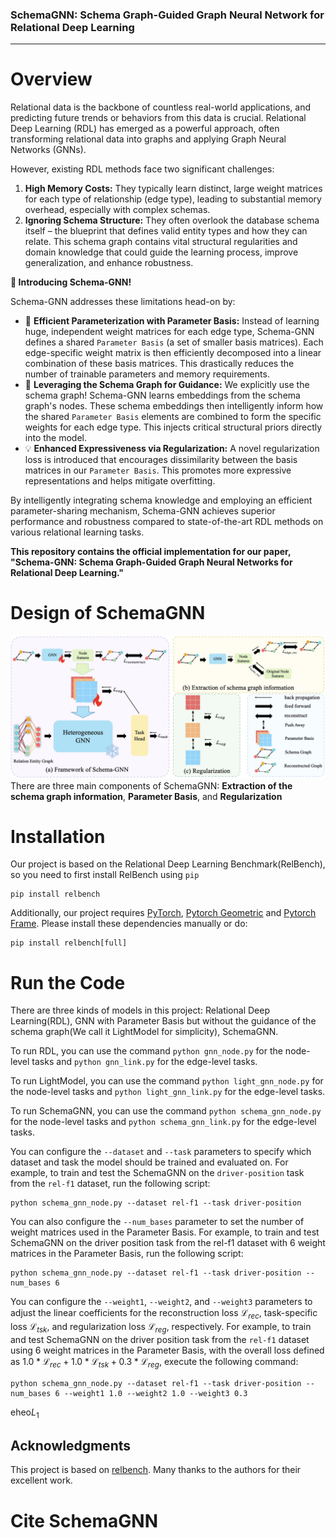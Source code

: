 ### SchemaGNN: Schema Graph-Guided Graph Neural Network for Relational Deep Learning

----
# Overview
Relational data is the backbone of countless real-world applications, and predicting future trends or behaviors from this data is crucial. Relational Deep Learning (RDL) has emerged as a powerful approach, often transforming relational data into graphs and applying Graph Neural Networks (GNNs).

However, existing RDL methods face two significant challenges:

1.  **High Memory Costs:** They typically learn distinct, large weight matrices for each type of relationship (edge type), leading to substantial memory overhead, especially with complex schemas.
2.  **Ignoring Schema Structure:** They often overlook the database schema itself – the blueprint that defines valid entity types and how they can relate. This schema graph contains vital structural regularities and domain knowledge that could guide the learning process, improve generalization, and enhance robustness.

**🚀 Introducing Schema-GNN!**

Schema-GNN addresses these limitations head-on by:

*   🧠 **Efficient Parameterization with Parameter Basis:** Instead of learning huge, independent weight matrices for each edge type, Schema-GNN defines a shared `Parameter Basis` (a set of smaller basis matrices). Each edge-specific weight matrix is then efficiently decomposed into a linear combination of these basis matrices. This drastically reduces the number of trainable parameters and memory requirements.
*   🔗 **Leveraging the Schema Graph for Guidance:** We explicitly use the schema graph! Schema-GNN learns embeddings from the schema graph's nodes. These schema embeddings then intelligently inform how the shared `Parameter Basis` elements are combined to form the specific weights for each edge type. This injects critical structural priors directly into the model.
*   💡 **Enhanced Expressiveness via Regularization:** A novel regularization loss is introduced that encourages dissimilarity between the basis matrices in our `Parameter Basis`. This promotes more expressive representations and helps mitigate overfitting.

By intelligently integrating schema knowledge and employing an efficient parameter-sharing mechanism, Schema-GNN achieves superior performance and robustness compared to state-of-the-art RDL methods on various relational learning tasks.

**This repository contains the official implementation for our paper, "Schema-GNN: Schema Graph-Guided Graph Neural Networks for Relational Deep Learning."**

# Design of SchemaGNN
![Overall framework of Schema Graph-Guided Graph Neural Network](/schema-gnn.jpg)
There are three main components of SchemaGNN: **Extraction of the schema graph information**, **Parameter Basis**, and **Regularization**
# Installation
Our project is based on the Relational Deep Learning Benchmark(RelBench), so you need to first install RelBench using ```pip```
```
pip install relbench
```
Additionally, our project requires [PyTorch](https://pytorch.org), [Pytorch Geometric](https://github.com/pyg-team/pytorch_geometric) and [Pytorch Frame](https://github.com/pyg-team/pytorch-frame). Please install these dependencies manually or do:
```
pip install relbench[full]
```
# Run the Code
There are three kinds of models in this project: Relational Deep Learning(RDL), GNN with Parameter Basis but without the guidance of the schema graph(We call it LightModel for simplicity), SchemaGNN.

To run RDL, you can use the command ```python gnn_node.py``` for the node-level tasks and ```python gnn_link.py``` for the edge-level tasks.

To run LightModel, you can use the command ```python light_gnn_node.py``` for the node-level tasks and ```python light_gnn_link.py``` for the edge-level tasks.

To run SchemaGNN, you can use the command ```python schema_gnn_node.py``` for the node-level tasks and ```python schema_gnn_link.py``` for the edge-level tasks.

You can configure the ```--dataset``` and ```--task``` parameters to specify which dataset and task the model should be trained and evaluated on. For example, to train and test the SchemaGNN on the ```driver-position``` task from the ```rel-f1``` dataset, run the following script:
```
python schema_gnn_node.py --dataset rel-f1 --task driver-position
```
You can also configure the ```--num_bases``` parameter to set the number of weight matrices used in the Parameter Basis. For example, to train and test SchemaGNN on the driver position task from the rel-f1 dataset with 6 weight matrices in the Parameter Basis, run the following script:
```
python schema_gnn_node.py --dataset rel-f1 --task driver-position --num_bases 6
```
You can configure the `--weight1`, `--weight2`, and `--weight3` parameters to adjust the linear coefficients for the reconstruction loss $\mathcal{L}_{rec}$, task-specific loss $\mathcal{L}_{tsk}$, and regularization loss $\mathcal{L}_{reg}$, respectively. For example, to train and test SchemaGNN on the driver position task from the `rel-f1` dataset using 6 weight matrices in the Parameter Basis, with the overall loss defined as $1.0*\mathcal{L}_{rec} + 1.0*\mathcal{L}_{tsk} + 0.3*\mathcal{L}_{reg}$, execute the following command:
```
python schema_gnn_node.py --dataset rel-f1 --task driver-position --num_bases 6 --weight1 1.0 --weight2 1.0 --weight3 0.3
```
eheo$L_1$

## Acknowledgments
This project is based on [relbench](https://github.com/snap-stanford/relbench). Many thanks to the authors for their excellent work.

# Cite SchemaGNN
